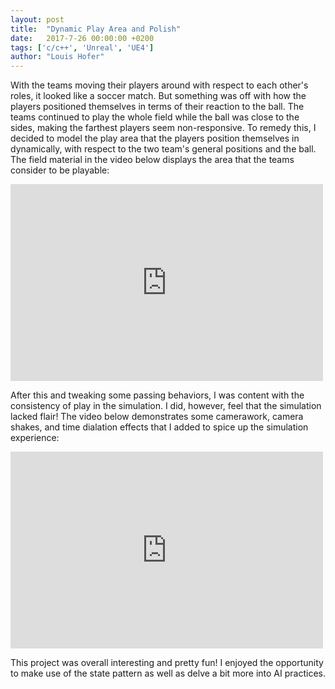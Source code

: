 ```yaml
---
layout: post
title:  "Dynamic Play Area and Polish"
date:   2017-7-26 00:00:00 +0200
tags: ['c/c++', 'Unreal', 'UE4']
author: "Louis Hofer"
---
```


With the teams moving their players around with respect to each other's roles, it looked like a soccer match.
But something was off with how the players positioned themselves in terms of their reaction to the ball.
The teams continued to play the whole field while the ball was close to the sides, making the farthest players seem non-responsive.
To remedy this, I decided to model the play area that the players position themselves in dynamically, with respect to the two team's general positions and the ball.
The field material in the video below displays the area that the teams consider to be playable:

<iframe width="500" height="315" src="https://www.youtube.com/watch?v=hrg4PoIwhNM" frameborder="0" allowfullscreen></iframe>

After this and tweaking some passing behaviors, I was content with the consistency of play in the simulation.
I did, however, feel that the simulation lacked flair!
The video below demonstrates some camerawork, camera shakes, and time dialation effects that I added to spice up the simulation experience:

<iframe width="500" height="315" src="https://www.youtube.com/watch?v=n9ElVGDroPc" frameborder="0" allowfullscreen></iframe>

This project was overall interesting and pretty fun!
I enjoyed the opportunity to make use of the state pattern as well as delve a bit more into AI practices.